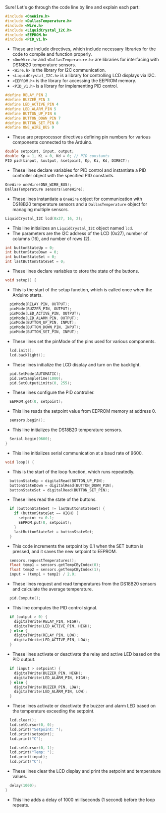 Sure! Let's go through the code line by line and explain each part:

```cpp
#include <OneWire.h>
#include <DallasTemperature.h>
#include <Wire.h>
#include <LiquidCrystal_I2C.h>
#include <EEPROM.h>
#include <PID_v1.h>
```
- These are include directives, which include necessary libraries for the code to compile and function properly. 
- `<OneWire.h>` and `<DallasTemperature.h>` are libraries for interfacing with DS18B20 temperature sensors.
- `<Wire.h>` is the library for I2C communication.
- `<LiquidCrystal_I2C.h>` is a library for controlling LCD displays via I2C.
- `<EEPROM.h>` is the library for accessing the EEPROM memory.
- `<PID_v1.h>` is a library for implementing PID control.

```cpp
#define RELAY_PIN 2
#define BUZZER_PIN 3
#define LED_ACTIVE_PIN 4
#define LED_ALARM_PIN 5
#define BUTTON_UP_PIN 6
#define BUTTON_DOWN_PIN 7
#define BUTTON_SET_PIN 8
#define ONE_WIRE_BUS 9
```
- These are preprocessor directives defining pin numbers for various components connected to the Arduino.

```cpp
double setpoint, input, output;
double Kp = 1, Ki = 0, Kd = 0; // PID constants
PID pid(&input, &output, &setpoint, Kp, Ki, Kd, DIRECT);
```
- These lines declare variables for PID control and instantiate a PID controller object with the specified PID constants.

```cpp
OneWire oneWire(ONE_WIRE_BUS);
DallasTemperature sensors(&oneWire);
```
- These lines instantiate a `OneWire` object for communication with DS18B20 temperature sensors and a `DallasTemperature` object for managing multiple sensors.

```cpp
LiquidCrystal_I2C lcd(0x27, 16, 2);
```
- This line initializes an `LiquidCrystal_I2C` object named `lcd`. 
- The parameters are the I2C address of the LCD (0x27), number of columns (16), and number of rows (2).

```cpp
int buttonStateUp = 0;
int buttonStateDown = 0;
int buttonStateSet = 0;
int lastButtonStateSet = 0;
```
- These lines declare variables to store the state of the buttons.

```cpp
void setup() {
```
- This is the start of the setup function, which is called once when the Arduino starts.

```cpp
  pinMode(RELAY_PIN, OUTPUT);
  pinMode(BUZZER_PIN, OUTPUT);
  pinMode(LED_ACTIVE_PIN, OUTPUT);
  pinMode(LED_ALARM_PIN, OUTPUT);
  pinMode(BUTTON_UP_PIN, INPUT);
  pinMode(BUTTON_DOWN_PIN, INPUT);
  pinMode(BUTTON_SET_PIN, INPUT);
```
- These lines set the pinMode of the pins used for various components.

```cpp
  lcd.init();
  lcd.backlight();
```
- These lines initialize the LCD display and turn on the backlight.

```cpp
  pid.SetMode(AUTOMATIC);
  pid.SetSampleTime(1000);
  pid.SetOutputLimits(0, 255);
```
- These lines configure the PID controller.

```cpp
  EEPROM.get(0, setpoint);
```
- This line reads the setpoint value from EEPROM memory at address 0.

```cpp
  sensors.begin();
```
- This line initializes the DS18B20 temperature sensors.

```cpp
  Serial.begin(9600);
}
```
- This line initializes serial communication at a baud rate of 9600.

```cpp
void loop() {
```
- This is the start of the loop function, which runs repeatedly.

```cpp
  buttonStateUp = digitalRead(BUTTON_UP_PIN);
  buttonStateDown = digitalRead(BUTTON_DOWN_PIN);
  buttonStateSet = digitalRead(BUTTON_SET_PIN);
```
- These lines read the state of the buttons.

```cpp
  if (buttonStateSet != lastButtonStateSet) {
    if (buttonStateSet == HIGH) {
      setpoint += 0.1;
      EEPROM.put(0, setpoint);
    }
    lastButtonStateSet = buttonStateSet;
  }
```
- This code increments the setpoint by 0.1 when the SET button is pressed, and it saves the new setpoint to EEPROM.

```cpp
  sensors.requestTemperatures();
  float temp1 = sensors.getTempCByIndex(0);
  float temp2 = sensors.getTempCByIndex(1);
  input = (temp1 + temp2) / 2.0;
```
- These lines request and read temperatures from the DS18B20 sensors and calculate the average temperature.

```cpp
  pid.Compute();
```
- This line computes the PID control signal.

```cpp
  if (output > 0) {
    digitalWrite(RELAY_PIN, HIGH);
    digitalWrite(LED_ACTIVE_PIN, HIGH);
  } else {
    digitalWrite(RELAY_PIN, LOW);
    digitalWrite(LED_ACTIVE_PIN, LOW);
  }
```
- These lines activate or deactivate the relay and active LED based on the PID output.

```cpp
  if (input > setpoint) {
    digitalWrite(BUZZER_PIN, HIGH);
    digitalWrite(LED_ALARM_PIN, HIGH);
  } else {
    digitalWrite(BUZZER_PIN, LOW);
    digitalWrite(LED_ALARM_PIN, LOW);
  }
```
- These lines activate or deactivate the buzzer and alarm LED based on the temperature exceeding the setpoint.

```cpp
  lcd.clear();
  lcd.setCursor(0, 0);
  lcd.print("Setpoint: ");
  lcd.print(setpoint);
  lcd.print("C");

  lcd.setCursor(0, 1);
  lcd.print("Temp: ");
  lcd.print(input);
  lcd.print("C");
```
- These lines clear the LCD display and print the setpoint and temperature values.

```cpp
  delay(1000);
}
```
- This line adds a delay of 1000 milliseconds (1 second) before the loop repeats.